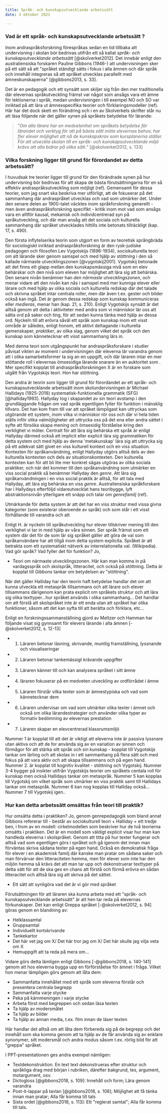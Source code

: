```yaml
---
title: Språk- och kunskapsutvecklande arbetssätt
date: 3 oktober 2021

---
```

<!--

*Inom andraspråksforskning förespråkas undervisning som utmärks av ett språk- och kunskapsutvecklande arbetssätt. Redogör för innebörden av ett språk-och kunskapsutvecklande arbetssätt samt för bakomliggande teorier och forskning. Diskutera hur andraspråksundervisningen kan utformas så att den stöttar elevernas språk- och kunskapsutveckling samt belys med exempel. Ta stöd i relevant styrdokument i din diskussion.*

*Redovisa samt motivera dina tankar och förslag genom att referera till kurslitteratur och eventuellt annan relevant litteratur. Ett allmänt tyckande utan hänvisning till litteratur godkännes ej.*
<!-- Vilka kapitel förväntas jag läsa i kurslitteraturen? 
Skolverket: Kurs-/ämnesplaner
Skolverket: Greppa språket
Skolverket: Greppa flerspråkigheten
I Gibbons: Kapitel 2, 6, 7 och 8 (främst)
I Hyltenstam: Kapitel 5, 6, 8, 19, 20, 26
I Kästen-Ebeling & Otterup: Kapitel 2, 3, 5, 6, 7 och 11 

+ Eventuellt ta något exempel ur Mörlings bok om analfabeter

* Grundar sig i en teori om att det är språket som bär kunskapen; att det handlar om att förvärva olika litteraciteter och att det i skolan handlar om att stötta eleverna till att gå från vardagsspråk till ett skolspråk och ett mer ämnesspecifikt skolspråk... att så att säga vidga deras register. Här kommer Vygotskij in eftersom

-->

### Vad är ett språk- och kunskapsutvecklande arbetssätt ?

Inom andraspråksforskning förespråkas sedan en tid tillbaka att undervisning i skolan bör bedrivas utifrån ett så kallat *språk- och kunskapsutvecklande arbetssätt* [@skolverket2012]. Det innebär enligt den australiensiska forskaren Pauline Gibbons (1946-) att undervisningen sker på ett sätt så att "språket ständigt sätts i fokus i alla ämnen och där språk och innehåll integreras så att språket utvecklas parallellt med ämneskunskaperna" [@gibbons2013, s. 33].

Det är en pedagogik och ett synsätt som skiljer sig från den mer traditionella där elevernas språkutveckling främst var något som ansågs vara ett ämne för lektionerna i språk, medan undervisningen i till exempel NO och SO var inriktad på att lära ut ämnesspecifika teorier och förklaringsmodeller (ref). Här har det dock skett en förändring och i en av Skolverkets skrifter står nu att läsa följande när det gäller synen på språkets betydelse för lärande:

> ”*Om alla lärare har en medvetenhet om språkets betydelse för lärandet och verktyg för att på bästa sätt möta elevernas behov, har fler elever möjlighet att nå de kunskapskrav som kursplanerna ställer. För att utveckla skolan till en språk- och kunskapsutvecklande miljö krävs att alla bidrar på olika sätt.*” [@skolverket2012, s. 133]

### Vilka forskning ligger till grund för förordandet av detta arbetssätt?
 
I huvudsak tre teorier ligger till grund för den förändrade synen på hur undervisning bör bedrivas för att skapa de bästa förutsättningarna för en så effektiv andraspråksutveckling som möjligt (ref). Gemensamt för dessa teorier, som jag snart ska beskriva mer utförligt, att de fokuserar på det sammanhang där andraspråket utvecklas och vad som utmärker det. Under den senare delen av 1900-talet väcktes inom språkforskning generellt - men även andraspråksforskning specifikt - kritik inom mot vad som ansågs vara en alltför kausal, mekanisk och individcentrerad syn på språkutveckling, och där man ansåg att det sociala och kulturella sammanhang där språket utvecklades hittills inte betonats tillräckligt (kap. 17, s. 490).

Den första inflytelserika teorin som utgjort en form av teoretisk språngbräda för sociologiskt inriktad andraspråksforskning är den rysk-judiske pedagogen och filosofen Lev Vygotskijs (1896-1934), sociokulturella teori om att lärande sker genom samspel och med hjälp av stöttning i den så kallade närmaste utvecklingszonen [@vygotskij2001]. Vygotskij betonade att det finns ett glapp mellan den kunskapsmässiga nivå som en elev behärskar och den nivå som eleven har möjlighet att lära sig att behärska. Den senare nivån benämner han *den närmaste utvecklingszonen*, och menar vidare att den nivån kan nås i samspel med mer kunniga elever eller lärare och med hjälp av olika sociala och kulturella redskap där det talade och skrivna språket intar centrala roller, men där även t.ex. gester och bilder också kan ingå. Det är genom dessa redskap som kunskap kommuniceras eller *medieras*, menar han (kap. 21, s. 210). Enligt Vygotskijs synsätt är det alltså genom att delta i aktiviteter med andra som vi människor lär oss att sätta ord på saker och ting, för att sedan kunna tänka med hjälp av dessa ord. Nyckeln till att erövra såväl ett språk som kunskap inom ett visst område är således, enligt honom, ett aktivt deltagande i kulturella gemenskaper, *praktiker*,  av olika slag, genom vilket det språk och den kunskap som kännetecknar ett visst sammanhang lärs in.

Med denna teori som utgångspunkt har andraspråksforskare i studier påvisat vikten av moment i undervisningen där eleverna lär varandra genom att i olika samarbetsformer ta sig an en uppgift, och där läraren intar en mer stöttande roll i elevernas ömsesidiga lärande snarare än en auktoritet som . Mer specifikt kopplat till andraspråksforskningen X är en forskare som utgått från Vygotskijs teori. Hon har stöttning.

Den andra är teorin som ligger till grund för förordandet av ett språk- och kunskapsutvecklande arbetssätt inom skolundervisningen är Michael Hallidays (1925-2018) systematisk-funktionella grammatik (SFG) [@halliday1993]. Hallyday tog i skapandet av sin teori avstamp i den grundläggande frågan om vad språk egentligen fyller för funktion i mänsklig tillvaro. Det han kom fram till var att språket lämpligast kan uttryckas som utgörande ett system, inom vilka vi människor rör oss och där vi hela tiden ställs inför olika valmöjligheter att uttrycka oss på det ena eller andra sättet i syfte att försöka skapa mening och ömsesidig förståelse kring den verklighet vi möter. Centralt för att lära sig behärska ett språk är enligt Hallyday därmed också att implicit eller explicit lära sig grammatiken för detta system och med hjälp av denna 'metakunskap' lära sig att uttrycka sig på ett adekvat sätt givet en viss kulturell kontext och en viss situation. Kontexten för språkanvändning, enligt Hallyday utgörs alltså dels av den kulturella kontexten och dels av situationskontexten. Den kulturella kontexten kan för att bli lite mer konkret sägas utgöras av olika sociala praktiker, och när det kommer till den språkanvändning som utmärker en viss social praktik så benämner Hallyday den *genre*. Att lära sig språkanvändningen i en viss social praktik är alltså, för att tala med Hallyday, att lära sig behärska en viss *genre*. Australiensiska språkforskare har i Hallydays efterföljd vidareutvecklat hans teoribygge, lyft abstraktionsnivån ytterligare ett snäpp och talar om *genrefamilj* (ref). 



Utmärkande för detta system är att det har en viss struktur med vissa givna kategorier (som existerar oberoende av språk) och som står i ett visst förhållande till varandra och att 




Enligt H. är nyckeln till språkutveckling hur elever tillskriver mening till den verklighet vi tar in med hjälp av våra sinnen.  Ser språk främst som ett system där det för de som lär sig språket gäller att göra de val som språkanvändare har att tillgå inom detta system explicita. Språket är att betrakta som ett systematiskt nätverk av interrelationella val. (Wikipedia). Vad gör språk? Vad fyller det för funktion? Jo, 



 + Teori om närmaste utvecklingszonen. Här kan man komma in på vardagsspråk och skolspråk, litteracitet, och också på stöttning. Detta är kopplat till Gibbons tankar om betydelsen av "stöttning".

När det gäller Halliday har den teorin haft betydelse  handlar det om att kunna utveckla ett metaspråk tillsammans och att lärare och elever tillsammans därigenom kan prata explicit om språkets struktur och att lära sig olika texttyper...hur språket används i olika sammanhang... Det handlar om att förstå att skolspråket inte är ett enda utan att språket har olika funktioner, såsom att det kan syfta till att berätta och förklara, etc...

Enligt en forskningssammanställning gjord av Meltzer och Hamman har följande visat sig gynnsamt för elevers lärande i alla ämnen [-@skolverket2012, s. 12-13]  

* 1. Läraren betonar läsning, skrivande, muntlig framställning, lyssnande och visualiseringar
* 2. Läraren betonar tankemässigt krävande uppgifter
* 3. Läraren känner till och kan analysera språket i sitt ämne
* 4. läraren fokuserar på en medveten utveckling av ordförrådet i ämne
* 5. Läraren förstår vilka texter som är ämnestypiska och vad som kännetecknar dem
* 6. Läraren undervisar om vad som utmärker olika texter i ämnet och också om olika lärandestrategier och använder olika typer av formativ bedömning av elevernas prestation
* 7. Läraren skapar en elevcentrerad klassrumsmiljö

Nummer 1 är kopplat till att det är viktigt att eleverna inte är passiva lyssnare utan aktiva och att de for använda sig av en variation av sinnen och förmågor för att stärka sitt språk och sin kunskap - kopplat till Vygotskijs tankar om lärling och att skolas in i ett sammanhang på flera sätt och med fokus på att vara aktiv och att skapa tillsammans och på egen hand. Nummer 2. är kopplat till kognitiv kvalitet - stöttning och Vygotskij. Nummer 3-4 bygger på insikter utifrån Vygotskijs teorier om språkets centala roll för kunskap men också Hallidays tankar om metaspråk. Nummer 5 kan kopplas till Vygotskij om vilket språk som utmärker en viss praktik samt till Hallidays tankar om metaspråk. Nummer 6 kan nog kopplas till Halliday också... Nummer 7 till Vygotskij igen..

### Hur kan detta arbetssätt omsättas från teori till praktik?

Hur omsätta detta i praktiken? Jo, genom genrepedagogik som bland annat Gibbons refererar till - består av sociokulturell teori + Halliday + ett tredje ben, i from av en modell: cirkelmodellen som beskriver hur de två teorierna omsätts i praktiken. Det är en modell som väldigt explicit visar hur man kan handleda eleverna i skolspråket. Genom att titta på hur texter fungerar och alltså vad som egentligen görs i språket och gå igenom det innan man förväntas skriva sådana texter på egen hand. Också en demokratisk fråga för elever i en akademisk familj där kanske man pratar om sådana saker och man förvärvar den litteraciteten hemma, men för elever som inte har den miljön hemma så krävs det att man tar upp och dekonstruerar texttyper på detta sätt för att de ska ges en chans att förstå och förmå erövra en sådan litteracitet och alltså lära sig att skriva på det sättet.

* Ett sätt att synligöra vad det är vi gör med språket

Förutsättningen för att läraren ska kunna arbeta med ett "språk- och kunskapsutvecklande arbetssätt" är att hen tar reda på elevernas förkunskaper. Det kan enligt Greppa språket [-@skolverket2012, s. 94] göras genom en blandning av:

* Helklassamtal
* Gruppsamtal 
* Individuellt kortskrivande
* Tankekartor
* Det här vet jag om X/ Det här tror jag om X/ Det här skulle jag vilja veta om X
* Hemuppgift att ta reda på mera om...

Vidare görs detta lämligen enligt Gibbons [-@gibbons2018, s. 140-141] genom att hos eleverna bygga upp en förförståelse för ämnet i fråga. Vilket hon menar lämpligen görs genom att låta dem:

* Sammanfatta innehållet med ett språk som eleverna förstår och presentera centrala begrepp
* Sammanfatta varje stycke
* Peka på kärnmeningen i varje stycke
* Arbeta först med begreppen och sedan läsa texten
* Ta hjälp av modersmålet
* Ta hjälp av bilder
* Ta hjälp av annan media, t.ex. film innan de läser texten

Här handlar det alltså om att låta dem förbereda sig på de begrepp och det innehåll som ska komma genom att ta hjälp av de får använda sig av enklare synonymer, sitt modersmål och andra modus såsom t.ex. rörlig bild för att "greppa" språket.

I PPT-presentationen ges andra exempel nämligen:

* Textdekonstruktion. En text text dekonstrueras efter struktur och språkliga drag med början i rubriken, därefter bakgrund, tes, argument, motargument, osv.
* Dictogloss [@gibbons2018, s. 109]: Innehåll och form; Lära genom varandra
* Post-it-lappar på tavlan [@gibbons2018, s. 108]; Möjlighet att få tänka innan man pratar; Alla får komma till tals
* Sista ordet [@gibbons2018, s. 113]: Ett "reglerat samtal"; Alla får komma till tals.

<!--

### Redogör för vad ett "språk- och kunskapsutvecklande arbetssätt" innebär


### Vilka är de bakomliggande teorierna och forskningen?
*Alltså de teorier och den forskning som stöder detta arbetssätt*

De teorier och den forskning som ligger till grund för att detta är "språk och kunskapsutvecklande arbetssätt" som alltså förordas av Skolverket är bland annat 
Det som också ligger till grund för detta arbetssätt är forskning om **modersmålets roll**. Detta har att göra med **transspråkande/translanguaging** (Cummin, 1997):

* Bygger på teorin om en underliggande språkförmåga
* Strukturer och fenomen kan överföras mellan språk
* Att undervisa med ett transspråkande perspektiv: arbeta systematiskt för att utveckla flerspråkighet, utveckla elevernas samtliga språk till skolspråk
* Social rättvisa: Alla språk har samma värde (Garcia, 2019)
* Social praktik: Undervisningen ska innehålla meningsfulla sammanhang med tydliga strategier för hur flerspråkiga resurser kan användas (Garcia, 2019)
* Elevens starkaste språk används systematiskt och strategiskt i undervisningen för att utveckla flerspråkighet och identitet

Här påtalas av någon (hämtat från slide) att grupparbete är bra, men kräver genomtänkta, kognitivt krävande uppgifter: **Utvecklande samtal**

Centrala begrepp utifrån Vygotskijs teori är också **stöttning** och den  **närmaste utvecklingszonen** [@skolverket2012, s. 28] och här påtalas i en slide när det gäller stöttning att uppgifterna i Gibbons bok + **interaktiv stöttning** [@gibbons2018, s. 226] är att beakta. Det handlar om att lyssna efter vad eleverna försöker säga, ge eleverna mer tid att svara, invänta, sammanfatta med akademiska termer, m.m. När det gäller närmaste utvecklingszonen handlar det om att uppgifterna inte får vara för svåra och inte för lätta.

#### Kognitiv kvalitet

När det gäller teorier som ligger till grund för detta arbetssätt så bottnar det också om tankar om **kognitiv kvalitet** [@gibbons2018, s. 39 (Definition av Newman (1996), USA, Storbritannien)]. Det handlar om:

* **Kunskapsbyggande**: sammanfatta, sammanställa info från olika källor och använda i ny kontext (jmf. Cummins fyrfältsmodell) såsom att t.ex. läsa fakta om staden X och sedan regissera ett teveprogram om staden eler skriva ett faktablad om staden för nyanlända.
* **Ämnesrelaterade undersökningar**: att använda tidigare kunskaper, utveckla djupförståelse och kunna uttrycka egna idéer genom att göra ett reportage eller skriva en insändare. 
* **Verklighetsanknutet lärande**

Enligt Gibbons [-@gibbons2018, s. 40] kan **kognitiv kvalitet** enligt en definition i Australien utgöras av:

1. Kritiskt tänkande
2. Djupkunskap/ djupförståelse
3. Utvecklande samtal


Med **kognitivt krävande uppgifter** menar Gibbons [-@gibbons2018, s. 47-77]:

* Uppgifter utan tak (problembaserade, kräver djupförståelse och kunskaper inom fler ämnen, verklighetsanknutna, kräver insamling, sammanställning, bearbetning av mkt info, kräver utvecklande samtal, m.m.)
* Autentiska uppgifter
* Lärlingskap (jfr. Vygotskij)
* Synliggöra tänkandet

När det kommer till **utvecklande samtal** innefattar det enligt Gibbons [-@gibbons2018, s. 209]:

- Uppgift som **kräver samtal** (jfr. *möjliggör* samtal)
- Uppgift som **integreras** i ett vidare, komplext sammanhang (som en del i ett tema/arbetsområde)
- Uppgift med **autentisk** karaktär
- Uppgift som **engagerar**, med relevans för eleverna
- Uppgift med tydligt **syfte**
- Uppgift som är **kognitivt** utmanande
- Uppgift med **informationsgap**
- Uppgift som kräver allas **deltagande**

#### Genrepedagogikens tre ben

![](genrepedagogikens-tre-ben.png)

#### Cirkelmodellen

1. Bygg upp en gemensam begrepps- och kunskapsbank inom ämnesområdet
2. Modellera genren (syfte, uppbyggnad, språkliga drag, läs modelltexter) <!-- När man dekonstruerar på detta sätt lär man sig också att förstå att det finns olika texttyper och de har olika struktur och olika språkliga drag nämligen: 1. Återberättande (när vi berättar vad som har hänt); 2. Narrativ (som också berättar men där det finns en konflikt); 3. Beskrivande (en beskrivning av någonting); 4. Förklarande (som förklarar hur någonting fungerar eller vad som händer); 5. Argumenterande 
3. Skriv gemensamt texten
4. Skriv självständigt


### Hur kan andraspråksundervisningen utformas så att den stöttar elevernas språk- och kunskapsutveckling?

*Här förväntas jag belysa detta med exempel samt ta stöd i relevanta styrdokoment.*


<!-- https://www.andrasprak.su.se/om-oss/vanliga-fr%C3%A5gor/grundskola/vad-%C3%A4r-genrepedagogik-1.96361 -->
<!-- https://www.andrasprak.su.se/om-oss/vanliga-fr%C3%A5gor/grundskola/vad-%C3%A4r-spr%C3%A5k-och-kunskapsutvecklande-arbetss%C3%A4tt-1.96386 -->
